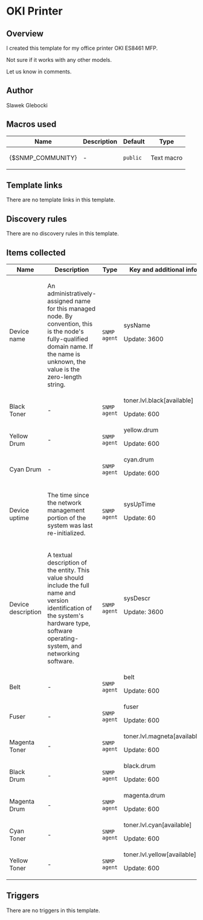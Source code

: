 # OKI Printer

## Overview

I created this template for my office printer OKI ES8461 MFP.


Not sure if it works with any other models.


Let us know in comments.



## Author

Slawek Glebocki

## Macros used

|Name|Description|Default|Type|
|----|-----------|-------|----|
|{$SNMP_COMMUNITY}|<p>-</p>|`public`|Text macro|
## Template links

There are no template links in this template.

## Discovery rules

There are no discovery rules in this template.

## Items collected

|Name|Description|Type|Key and additional info|
|----|-----------|----|----|
|Device name|<p>An administratively-assigned name for this managed node. By convention, this is the node's fully-qualified domain name. If the name is unknown, the value is the zero-length string.</p>|`SNMP agent`|sysName<p>Update: 3600</p>|
|Black Toner|<p>-</p>|`SNMP agent`|toner.lvl.black[available]<p>Update: 600</p>|
|Yellow Drum|<p>-</p>|`SNMP agent`|yellow.drum<p>Update: 600</p>|
|Cyan Drum|<p>-</p>|`SNMP agent`|cyan.drum<p>Update: 600</p>|
|Device uptime|<p>The time since the network management portion of the system was last re-initialized.</p>|`SNMP agent`|sysUpTime<p>Update: 60</p>|
|Device description|<p>A textual description of the entity. This value should include the full name and version identification of the system's hardware type, software operating-system, and networking software.</p>|`SNMP agent`|sysDescr<p>Update: 3600</p>|
|Belt|<p>-</p>|`SNMP agent`|belt<p>Update: 600</p>|
|Fuser|<p>-</p>|`SNMP agent`|fuser<p>Update: 600</p>|
|Magenta Toner|<p>-</p>|`SNMP agent`|toner.lvl.magneta[available]<p>Update: 600</p>|
|Black Drum|<p>-</p>|`SNMP agent`|black.drum<p>Update: 600</p>|
|Magenta Drum|<p>-</p>|`SNMP agent`|magenta.drum<p>Update: 600</p>|
|Cyan Toner|<p>-</p>|`SNMP agent`|toner.lvl.cyan[available]<p>Update: 600</p>|
|Yellow Toner|<p>-</p>|`SNMP agent`|toner.lvl.yellow[available]<p>Update: 600</p>|
## Triggers

There are no triggers in this template.

